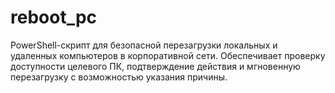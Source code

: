 # reboot_pc
PowerShell-скрипт для безопасной перезагрузки локальных и удаленных компьютеров в корпоративной сети. Обеспечивает проверку доступности целевого ПК, подтверждение действия и мгновенную перезагрузку с возможностью указания причины.
